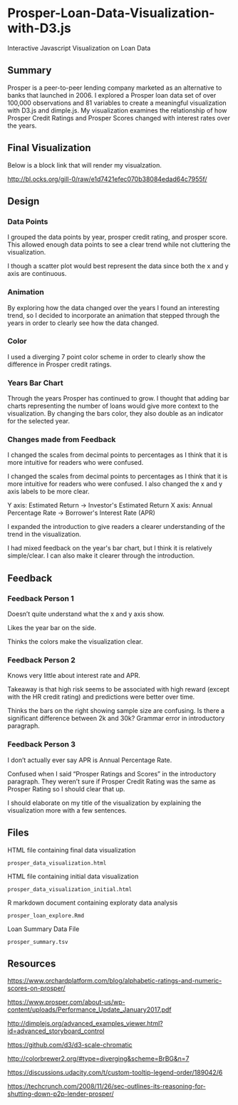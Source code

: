 # Prosper-Loan-Data-Visualization-with-D3.js
Interactive Javascript Visualization on Loan Data


## Summary 

Prosper is a peer-to-peer lending company marketed as an alternative to banks that launched in 2006. I explored a Prosper loan data set of over 100,000 observations and 81 variables to create a meaningful visualization with D3.js and dimple.js. My visualization examines the relationship of how Prosper Credit Ratings and Prosper Scores changed with interest rates over the years. 

## Final Visualization

Below is a block link that will render my visualzation.

http://bl.ocks.org/gill-0/raw/e1d7421efec070b38084edad64c7955f/

## Design

### Data Points

I grouped the data points by year, prosper credit rating, and prosper score. This allowed enough data points to see a clear trend while not cluttering the visualization.

I though a scatter plot would best represent the data since both the x and y axis are continuous. 

### Animation

By exploring how the data changed over the years I found an interesting trend, so I decided to incorporate an animation that stepped through the years in order to clearly see how the data changed. 


### Color

I used a diverging 7 point color scheme in order to clearly show the difference in Prosper credit ratings.

### Years Bar Chart

Through the years Prosper has continued to grow. I thought that adding bar charts representing the number of loans would give more context to the visualization. By changing the bars color, they also double as an indicator for the selected year.  

### Changes made from Feedback

I changed the scales from decimal points to percentages as I think that it is more intuitive for readers who were confused.

I changed the scales from decimal points to percentages as I think that it is more intuitive for readers who were confused.  I also changed the x and y axis labels to be more clear. 

  Y axis: Estimated Return -> Investor's Estimated Return 
  X axis: Annual Percentage Rate -> Borrower's Interest Rate (APR)

I expanded the introduction to give readers a clearer understanding of the trend in the visualization.

I had mixed feedback on the year's bar chart, but I think it is relatively simple/clear. I can also make it clearer through the introduction.

## Feedback

### Feedback Person 1

Doesn’t quite understand what the x and y axis show.

Likes the year bar on the side.

Thinks the colors make the visualization clear.

### Feedback Person 2

Knows very little about interest rate and APR.

Takeaway is that high risk seems to be associated with high reward (except with the HR credit rating) and predictions were better over time.

Thinks the bars on the right showing sample size are confusing. Is there a significant difference between 2k and 30k? Grammar error in introductory paragraph.

### Feedback Person 3

I don’t actually ever say APR is Annual Percentage Rate.

Confused when I said “Prosper Ratings and Scores” in the introductory paragraph. They weren’t sure if Prosper Credit Rating was the same as Prosper Rating so I should clear that up.

I should elaborate on my title of the visualization by explaining the visualization more with a few sentences.

## Files

HTML file containing final data visualization

```{r}
prosper_data_visualization.html
```

HTML file containing initial data visualization

```{r}
prosper_data_visualization_initial.html
```

R markdown document containing exploraty data analysis

```{r}
prosper_loan_explore.Rmd
```
Loan Summary Data File

```{r}
prosper_summary.tsv
```

## Resources

https://www.orchardplatform.com/blog/alphabetic-ratings-and-numeric-scores-on-prosper/

https://www.prosper.com/about-us/wp-content/uploads/Performance_Update_January2017.pdf

http://dimplejs.org/advanced_examples_viewer.html?id=advanced_storyboard_control

https://github.com/d3/d3-scale-chromatic

http://colorbrewer2.org/#type=diverging&scheme=BrBG&n=7

https://discussions.udacity.com/t/custom-tooltip-legend-order/189042/6

https://techcrunch.com/2008/11/26/sec-outlines-its-reasoning-for-shutting-down-p2p-lender-prosper/
